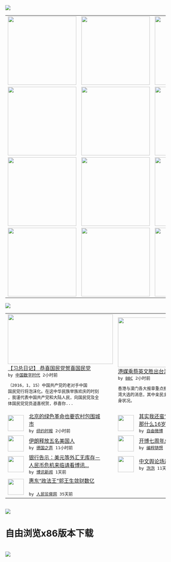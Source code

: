 

<a href="https://github.com/greatfire/z/raw/master/FreeBrowser.apk"><img src="https://raw.githubusercontent.com/greatfire/wiki/master/x/header.png" /></a><table><tr><td width="262" align="center" valign="center"><a href="https://github.com/greatfire/wiki/wiki/nyt" title="纽约时报中文网 国际纵览"><img src="https://raw.githubusercontent.com/greatfire/wiki/master/x/nyt_flag.png" width="215"/></a></td><td width="262" align="center" valign="center"><a href="https://github.com/greatfire/wiki/wiki/dw" title=""><img src="https://raw.githubusercontent.com/greatfire/wiki/master/x/dw_flag.png" width="215"/></a></td><td width="262" align="center" valign="center"><a href="https://github.com/greatfire/wiki/wiki/rmjd" title=""><img src="https://raw.githubusercontent.com/greatfire/wiki/master/x/rmjd_flag.png" width="215"/></a></td></tr><tr><td width="262" align="center" valign="center"><a href="https://github.com/paopaonetizen/website" title="泡泡 - 未经审查的互联网信息"><img src="https://raw.githubusercontent.com/greatfire/wiki/master/x/pp_flag.png" width="215"/></a></td><td width="262" align="center" valign="center"><a href="https://github.com/getlantern/mirror" title="以及自由微博和GreatFire.org官方中文论坛"><img src="https://raw.githubusercontent.com/greatfire/wiki/master/x/lantern_flag.png" width="215"/></a></td><td width="262" align="center" valign="center"><a href="https://github.com/cdtmirrors/m/" title=""><img src="https://raw.githubusercontent.com/greatfire/wiki/master/x/cdt_flag.png" width="215"/></a></td></tr><tr><td width="262" align="center" valign="center"><a href="https://github.com/program-think/blog" title="编程随想的博客"><img src="https://raw.githubusercontent.com/greatfire/wiki/master/x/pt_flag.png" width="215"/></a></td><td width="262" align="center" valign="center"><a href="https://github.com/greatfire/wiki/wiki/bbc" title=""><img src="https://raw.githubusercontent.com/greatfire/wiki/master/x/bbc_flag.png" width="215"/></a></td><td width="262" align="center" valign="center"><a href="https://github.com/freeweibo/s" title="自由微博 - 匿名和不受屏蔽的新浪微博搜索"><img src="https://raw.githubusercontent.com/greatfire/wiki/master/x/fw_flag.png" width="215"/></a></td></tr><tr><td width="262" align="center" valign="center"><a href="https://github.com/greatfire/wiki/wiki/google" title=""><img src="https://raw.githubusercontent.com/greatfire/wiki/master/x/google_flag.png" width="215"/></a></td><td width="262" align="center" valign="center"><a href="https://github.com/bxnews/boxun" title=""><img src="https://raw.githubusercontent.com/greatfire/wiki/master/x/bx_flag.png" width="215"/></a></td><td width="262" align="center" valign="center"><a href="https://github.com/greatfire/wiki/wiki/open-source" title="欢迎访问GreatFire.org开发者项目网站"><img src="https://raw.githubusercontent.com/greatfire/wiki/master/x/open-source_flag.png" width="215"/></a></td></tr></table><img src="https://raw.githubusercontent.com/greatfire/wiki/master/x/newsfeed text.png" /><table cols="4"><tr><td colspan="2" width="380"><a href="http://feedproxy.google.com/~r/chinadigitaltimes/zKps/~3/k-HHcnPlmII/"><img src="http://chinadigitaltimes.net/chinese/files/2015/10/24_avatar_big.jpg" width="330" height="156"/></a></br><a href="http://feedproxy.google.com/~r/chinadigitaltimes/zKps/~3/k-HHcnPlmII/">【习总日记】 恭喜国民党贺喜国民党</a></br><kbd> by <a href="http://chinadigitaltimes.net/chinese/">中国数字时代</a> 2小时前 </kbd></br><pre>（2016，1，15）中国共产党的老对手中国<br/>国民党行将泡沫化。在这中华民族举族欢庆的时刻<br/>，我谨代表中国共产党和大陆人民，向国民党及全<br/>体国民党党员道喜祝贺，恭喜你...</pre></td><td colspan="2" width="380"><a href="http://www.bbc.com/zhongwen/simp/china/2016/01/160117_taiwan_election_press_hongkong"><img src="http://a.files.bbci.co.uk/worldservice/live/assets/images/2016/01/17/160117052253_cn_taiwan_election_hongkong_144x81_bbcchinese_nocredit.jpg" width="330" height="156"/></a></br><a href="http://www.bbc.com/zhongwen/simp/china/2016/01/160117_taiwan_election_press_hongkong">港媒乘蔡英文胜出台湾大选看香港遭遇</a></br><kbd> by <a href="http://www.bbc.co.uk/zhongwen/simp">BBC</a> 2小时前 </kbd></br><pre>香港与澳门各大报章重点报道民进党蔡英文赢得台<br/>湾大选的消息，其中亲民主派报章借机检视香港自<br/>身状况。</pre></td></tr><tr><td><img src="http://static01.nyt.com/images/2016/01/13/opinion/13xing/13xing-articleInline.jpg" width="50" height="50"/></td><td width="280"><a href="https://d3qlz4p8smvoli.cloudfront.net/opinion/20160117/c17iht-edxing/">北京的绿色革命也要农村包围城<br/>市</a></br><kbd> by <a href="http://m.cn.nytimes.com/">纽约时报</a> 2小时前 </kbd></td><td><img src="http://ww3.sinaimg.cn/large/0063YFxvgw1f01qjvg980j30ku112775.jpg" width="50" height="50"/></td><td width="280"><a href="https://freeweibo.com/weibo/3932234644007790">其实我还蛮“欣赏”她的，总比<br/>那什么16岁女星一边道...</a></br><kbd> by <a href="https://freeweibo.com/">自由微博</a> 3小时前 </kbd></td></tr><tr><td><img src="http://www.dw.com/image/0,,18984759_302,00.jpg" width="50" height="50"/></td><td width="280"><a href="http://dw.com/p/1HeoA?maca=chi-GK-text-greatfire-all-chinese-15625-xml-mrss">伊朗释放五名美国人</a></br><kbd> by <a href="http://dw.de">德国之声</a> 11小时前 </kbd></td><td><img src="https://raw.githubusercontent.com/greatfire/wiki/master/x/pt_logo.png" width="50" height="50"/></td><td width="280"><a href="http://feedproxy.google.com/~r/programthink/~3/6a5j85a9zeM/seven-years-blogging.html">开博七周年总结，博文分类汇总</a></br><kbd> by <a href="http://program-think.blogspot.com">编程随想</a> 1天前 </kbd></td></tr><tr><td><img src="http://www.boxun.com/news/images/2016/01/201601160812china1.jpg" width="50" height="50"/></td><td width="280"><a href="http://www.boxun.com/news/gb/china/2016/01/201601160812.shtml">银行告示：美元等外汇无库存－<br/>人民币危机来临请看博讯...</a></br><kbd> by <a href="http://www.boxun.com">博讯新闻</a> 1天前 </kbd></td><td><img src="https://pao-pao.net/sites/pao-pao.net/files/styles/adaptive_image/adaptive-image/public/yu_qing_ya_li_biao_.jpeg?itok=frNeuyOd" width="50" height="50"/></td><td width="280"><a href="https://pao-pao.net/article/657">中文舆论场观察年报（下）</a></br><kbd> by <a href="https://pao-pao.net">泡泡</a> 11天前 </kbd></td></tr><tr><td><img src="http://www.rmjdw.com/uploads/151213/3-151213135J1423.jpg" width="50" height="50"/></td><td width="280"><a href="http://www.rmjdw.com//tebiebaodao/20151213/15247.html">惠东“政法王”郭王生敛财数亿<br/> </a></br><kbd> by <a href="http://www.rmjdw.com/">人民监督网</a> 35天前 </kbd></td></table></br><a href="https://github.com/greatfire/z/raw/master/FreeBrowser.apk"><img src="https://raw.githubusercontent.com/greatfire/wiki/master/x/download app.png" /></a><h1>自由浏览x86版本下载<h1><a href="https://github.com/greatfire/z/raw/master/FreeBrowser-x86.apk"><img src="https://raw.githubusercontent.com/greatfire/images/master/fb86.qr.png" /></a>
